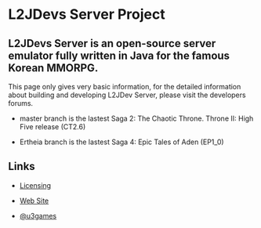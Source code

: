 L2JDevs Server Project
==============

L2JDevs Server is an open-source server emulator fully written in Java for the famous Korean MMORPG.
--------------

This page only gives very basic information, for the detailed information about building and developing L2JDev Server, please visit the developers forums.

- master branch is the lastest Saga 2: The Chaotic Throne. Throne II: High Five release (CT2.6)

- Ertheia branch is the lastest Saga 4: Epic Tales of Aden (EP1_0)

Links
--------------

- [Licensing](dist/doc)

- [Web Site](http://l2jdevs.united-extreme.com)

- [@u3games](https://twitter.com/u3games)